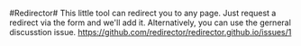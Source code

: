 #Redirector#
This little tool can redirect you to any page. Just request a redirect via the form and we'll add it. Alternatively, you can use the gerneral discusstion issue. https://github.com/redirector/redirector.github.io/issues/1
